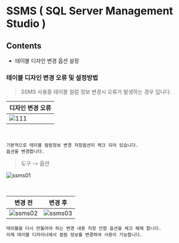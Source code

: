 # SSMS ( SQL Server Management Studio )

## Contents
- 테이블 디자인 변경 옵션 설정

### 테이블 디자인 변경 오류 및 설정방법

> SSMS 사용중 테이블 컬럼 정보 변경시 오류가 발생하는 경우 입니다.

| 디자인 변경 오류 |
|:---|
| ![111](https://user-images.githubusercontent.com/76234292/148226320-5d1d1528-4cd5-49fb-ac00-57eef6e4ac6e.png) |

<br />

```
기본적으로 테이블 컬럼정보 변경 저장옵션이 체크 되어 있습니다.
옵션을 변경합니다.
```
> 도구 -> 옵션

![ssms01](https://user-images.githubusercontent.com/76234292/147950924-f90b7a63-932a-4772-8a37-5ebea19a32c9.png)

<br />

| 변경 전 | 변경 후 |
|:--------:|:------:|
| ![ssms02](https://user-images.githubusercontent.com/76234292/147950931-c30c58fd-4ba3-4cfe-b840-ebdd2fd747c6.PNG) | ![ssms03](https://user-images.githubusercontent.com/76234292/147950952-d3d78d86-00bb-429f-8130-be63c6ce8472.PNG) | 

```
테이블을 다시 만들어야 하는 변경 내용 저장 안함 옵션을 체크 해제 합니다.
이제 테이블 디자이너에서 컬럼 정보를 변경하여 사용이 가능합니다.
```
